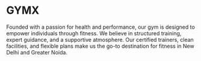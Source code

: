 # GYMX
Founded with a passion for health and performance, our gym is designed to empower individuals through fitness. We believe in structured training, expert guidance, and a supportive atmosphere. Our certified trainers, clean facilities, and flexible plans make us the go-to destination for fitness in New Delhi and Greater Noida.
